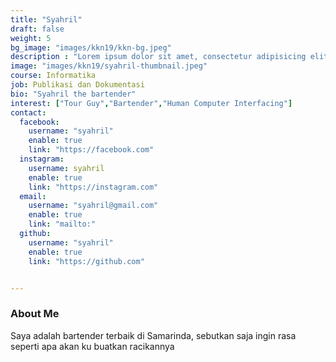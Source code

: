 ```yaml
---
title: "Syahril"
draft: false
weight: 5
bg_image: "images/kkn19/kkn-bg.jpeg"
description : "Lorem ipsum dolor sit amet, consectetur adipisicing elit, sed do eiusmod tempor incididunt ut labore. dolore magna aliqua. Ut enim ad minim veniam, quis nostrud."
image: "images/kkn19/syahril-thumbnail.jpeg"
course: Informatika
job: Publikasi dan Dokumentasi
bio: "Syahril the bartender"
interest: ["Tour Guy","Bartender","Human Computer Interfacing"]
contact:
  facebook:
    username: "syahril"
    enable: true
    link: "https://facebook.com"
  instagram:
    username: syahril
    enable: true
    link: "https://instagram.com"
  email: 
    username: "syahril@gmail.com"
    enable: true
    link: "mailto:"
  github:
    username: "syahril" 
    enable: true
    link: "https://github.com"


---
```


### About Me

Saya adalah bartender terbaik di Samarinda, sebutkan saja ingin rasa seperti apa akan ku buatkan racikannya